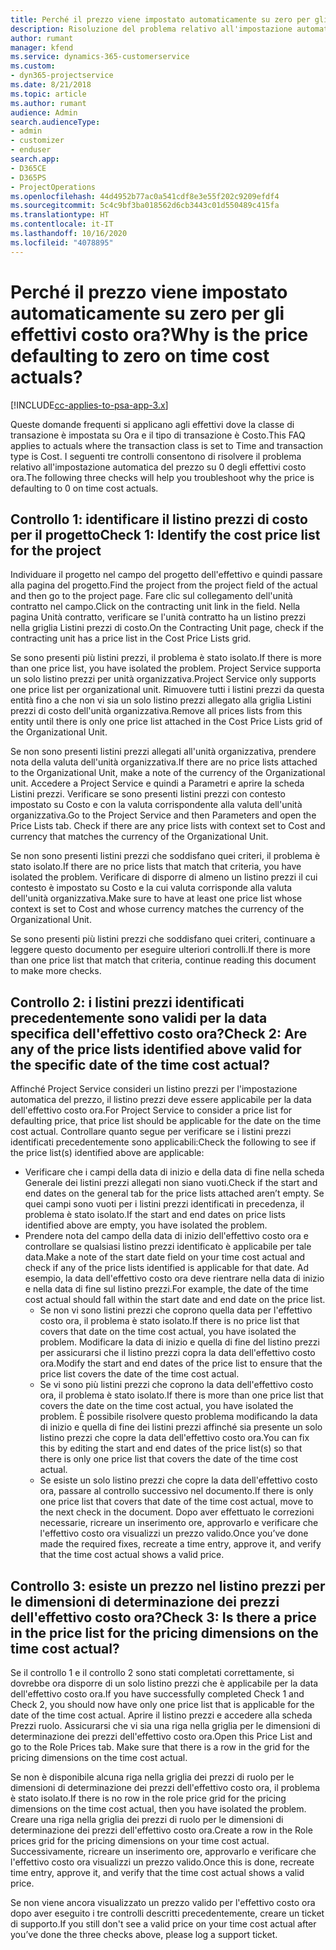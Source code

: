 ```yaml
---
title: Perché il prezzo viene impostato automaticamente su zero per gli effettivi costo ora?
description: Risoluzione del problema relativo all'impostazione automatica su zero del prezzo per gli effettivi costo ora.
author: rumant
manager: kfend
ms.service: dynamics-365-customerservice
ms.custom:
- dyn365-projectservice
ms.date: 8/21/2018
ms.topic: article
ms.author: rumant
audience: Admin
search.audienceType:
- admin
- customizer
- enduser
search.app:
- D365CE
- D365PS
- ProjectOperations
ms.openlocfilehash: 44d4952b77ac0a541cdf8e3e55f202c9209efdf4
ms.sourcegitcommit: 5c4c9bf3ba018562d6cb3443c01d550489c415fa
ms.translationtype: HT
ms.contentlocale: it-IT
ms.lasthandoff: 10/16/2020
ms.locfileid: "4078895"
---
```

# <a name="why-is-the-price-defaulting-to-zero-on-time-cost-actuals"></a><span data-ttu-id="4de94-103">Perché il prezzo viene impostato automaticamente su zero per gli effettivi costo ora?</span><span class="sxs-lookup"><span data-stu-id="4de94-103">Why is the price defaulting to zero on time cost actuals?</span></span>

[!INCLUDE[cc-applies-to-psa-app-3.x](../includes/cc-applies-to-psa-app-3x.md)]

<span data-ttu-id="4de94-104">Queste domande frequenti si applicano agli effettivi dove la classe di transazione è impostata su Ora e il tipo di transazione è Costo.</span><span class="sxs-lookup"><span data-stu-id="4de94-104">This FAQ applies to actuals where the transaction class is set to Time and transaction type is Cost.</span></span> <span data-ttu-id="4de94-105">I seguenti tre controlli consentono di risolvere il problema relativo all'impostazione automatica del prezzo su 0 degli effettivi costo ora.</span><span class="sxs-lookup"><span data-stu-id="4de94-105">The following three checks will help you troubleshoot why the price is defaulting to 0 on time cost actuals.</span></span>
 
## <a name="check-1-identify-the-cost-price-list-for-the-project"></a><span data-ttu-id="4de94-106">Controllo 1: identificare il listino prezzi di costo per il progetto</span><span class="sxs-lookup"><span data-stu-id="4de94-106">Check 1: Identify the cost price list for the project</span></span>

<span data-ttu-id="4de94-107">Individuare il progetto nel campo del progetto dell'effettivo e quindi passare alla pagina del progetto.</span><span class="sxs-lookup"><span data-stu-id="4de94-107">Find the project from the project field of the actual and then go to the project page.</span></span> <span data-ttu-id="4de94-108">Fare clic sul collegamento dell'unità contratto nel campo.</span><span class="sxs-lookup"><span data-stu-id="4de94-108">Click on the contracting unit link in the field.</span></span> <span data-ttu-id="4de94-109">Nella pagina Unità contratto, verificare se l'unità contratto ha un listino prezzi nella griglia Listini prezzi di costo.</span><span class="sxs-lookup"><span data-stu-id="4de94-109">On the Contracting Unit page, check if the contracting unit has a price list in the Cost Price Lists grid.</span></span>

<span data-ttu-id="4de94-110">Se sono presenti più listini prezzi, il problema è stato isolato.</span><span class="sxs-lookup"><span data-stu-id="4de94-110">If there is more than one price list, you have isolated the problem.</span></span> <span data-ttu-id="4de94-111">Project Service supporta un solo listino prezzi per unità organizzativa.</span><span class="sxs-lookup"><span data-stu-id="4de94-111">Project Service only supports one price list per organizational unit.</span></span> <span data-ttu-id="4de94-112">Rimuovere tutti i listini prezzi da questa entità fino a che non vi sia un solo listino prezzi allegato alla griglia Listini prezzi di costo dell'unità organizzativa.</span><span class="sxs-lookup"><span data-stu-id="4de94-112">Remove all prices lists from this entity until there is only one price list attached in the Cost Price Lists grid of the Organizational Unit.</span></span>

<span data-ttu-id="4de94-113">Se non sono presenti listini prezzi allegati all'unità organizzativa, prendere nota della valuta dell'unità organizzativa.</span><span class="sxs-lookup"><span data-stu-id="4de94-113">If there are no price lists attached to the Organizational Unit, make a note of the currency of the Organizational unit.</span></span> <span data-ttu-id="4de94-114">Accedere a Project Service e quindi a Parametri e aprire la scheda Listini prezzi. Verificare se sono presenti listini prezzi con contesto impostato su Costo e con la valuta corrispondente alla valuta dell'unità organizzativa.</span><span class="sxs-lookup"><span data-stu-id="4de94-114">Go to the Project Service and then Parameters and open the Price Lists tab. Check if there are any price lists with context set to Cost and currency that matches the currency of the Organizational Unit.</span></span>
 
<span data-ttu-id="4de94-115">Se non sono presenti listini prezzi che soddisfano quei criteri, il problema è stato isolato.</span><span class="sxs-lookup"><span data-stu-id="4de94-115">If there are no price lists that match that criteria, you have isolated the problem.</span></span> <span data-ttu-id="4de94-116">Verificare di disporre di almeno un listino prezzi il cui contesto è impostato su Costo e la cui valuta corrisponde alla valuta dell'unità organizzativa.</span><span class="sxs-lookup"><span data-stu-id="4de94-116">Make sure to have at least one price list whose context is set to Cost and whose currency matches the currency of the Organizational Unit.</span></span>

<span data-ttu-id="4de94-117">Se sono presenti più listini prezzi che soddisfano quei criteri, continuare a leggere questo documento per eseguire ulteriori controlli.</span><span class="sxs-lookup"><span data-stu-id="4de94-117">If there is more than one price list that match that criteria, continue reading this document to make more checks.</span></span>

## <a name="check-2-are-any-of-the-price-lists-identified-above-valid-for-the-specific-date-of-the-time-cost-actual"></a><span data-ttu-id="4de94-118">Controllo 2: i listini prezzi identificati precedentemente sono validi per la data specifica dell'effettivo costo ora?</span><span class="sxs-lookup"><span data-stu-id="4de94-118">Check 2: Are any of the price lists identified above valid for the specific date of the time cost actual?</span></span>

<span data-ttu-id="4de94-119">Affinché Project Service consideri un listino prezzi per l'impostazione automatica del prezzo, il listino prezzi deve essere applicabile per la data dell'effettivo costo ora.</span><span class="sxs-lookup"><span data-stu-id="4de94-119">For Project Service to consider a price list for defaulting price, that price list should be applicable for the date on the time cost actual.</span></span> <span data-ttu-id="4de94-120">Controllare quanto segue per verificare se i listini prezzi identificati precedentemente sono applicabili:</span><span class="sxs-lookup"><span data-stu-id="4de94-120">Check the following to see if the price list(s) identified above are applicable:</span></span>

- <span data-ttu-id="4de94-121">Verificare che i campi della data di inizio e della data di fine nella scheda Generale dei listini prezzi allegati non siano vuoti.</span><span class="sxs-lookup"><span data-stu-id="4de94-121">Check if the start and end dates on the general tab for the price lists attached aren’t empty.</span></span> <span data-ttu-id="4de94-122">Se quei campi sono vuoti per i listini prezzi identificati in precedenza, il problema è stato isolato.</span><span class="sxs-lookup"><span data-stu-id="4de94-122">If the start and end dates on price lists identified above are empty, you have isolated the problem.</span></span> 
- <span data-ttu-id="4de94-123">Prendere nota del campo della data di inizio dell'effettivo costo ora e controllare se qualsiasi listino prezzi identificato è applicabile per tale data.</span><span class="sxs-lookup"><span data-stu-id="4de94-123">Make a note of the start date field on your time cost actual and check if any of the price lists identified is applicable for that date.</span></span> <span data-ttu-id="4de94-124">Ad esempio, la data dell'effettivo costo ora deve rientrare nella data di inizio e nella data di fine sul listino prezzi.</span><span class="sxs-lookup"><span data-stu-id="4de94-124">For example, the date of the time cost actual should fall within the start date and end date on the price list.</span></span> 
    - <span data-ttu-id="4de94-125">Se non vi sono listini prezzi che coprono quella data per l'effettivo costo ora, il problema è stato isolato.</span><span class="sxs-lookup"><span data-stu-id="4de94-125">If there is no price list that covers that date on the time cost actual, you have isolated the problem.</span></span> <span data-ttu-id="4de94-126">Modificare la data di inizio e quella di fine del listino prezzi per assicurarsi che il listino prezzi copra la data dell'effettivo costo ora.</span><span class="sxs-lookup"><span data-stu-id="4de94-126">Modify the start and end dates of the price list to ensure that the price list covers the date of the time cost actual.</span></span> 
    - <span data-ttu-id="4de94-127">Se vi sono più listini prezzi che coprono la data dell'effettivo costo ora, il problema è stato isolato.</span><span class="sxs-lookup"><span data-stu-id="4de94-127">If there is more than one price list that covers the date on the time cost actual, you have isolated the problem.</span></span> <span data-ttu-id="4de94-128">È possibile risolvere questo problema modificando la data di inizio e quella di fine dei listini prezzi affinché sia presente un solo listino prezzi che copre la data dell'effettivo costo ora.</span><span class="sxs-lookup"><span data-stu-id="4de94-128">You can fix this by editing the start and end dates of the price list(s) so that there is only one price list that covers the date of the time cost actual.</span></span> 
    - <span data-ttu-id="4de94-129">Se esiste un solo listino prezzi che copre la data dell'effettivo costo ora, passare al controllo successivo nel documento.</span><span class="sxs-lookup"><span data-stu-id="4de94-129">If there is only one price list that covers that date of the time cost actual, move to the next check in the document.</span></span>
<span data-ttu-id="4de94-130">Dopo aver effettuato le correzioni necessarie, ricreare un inserimento ore, approvarlo e verificare che l'effettivo costo ora visualizzi un prezzo valido.</span><span class="sxs-lookup"><span data-stu-id="4de94-130">Once you’ve done made the required fixes, recreate a time entry, approve it, and verify that the time cost actual shows a valid price.</span></span>

## <a name="check-3-is-there-a-price-in-the-price-list-for-the-pricing-dimensions-on-the-time-cost-actual"></a><span data-ttu-id="4de94-131">Controllo 3: esiste un prezzo nel listino prezzi per le dimensioni di determinazione dei prezzi dell'effettivo costo ora?</span><span class="sxs-lookup"><span data-stu-id="4de94-131">Check 3: Is there a price in the price list for the pricing dimensions on the time cost actual?</span></span>

<span data-ttu-id="4de94-132">Se il controllo 1 e il controllo 2 sono stati completati correttamente, si dovrebbe ora disporre di un solo listino prezzi che è applicabile per la data dell'effettivo costo ora.</span><span class="sxs-lookup"><span data-stu-id="4de94-132">If you have successfully completed Check 1 and Check 2, you should now have only one price list that is applicable for the date of the time cost actual.</span></span> <span data-ttu-id="4de94-133">Aprire il listino prezzi e accedere alla scheda Prezzi ruolo. Assicurarsi che vi sia una riga nella griglia per le dimensioni di determinazione dei prezzi dell'effettivo costo ora.</span><span class="sxs-lookup"><span data-stu-id="4de94-133">Open this Price List and go to the Role Prices tab. Make sure that there is a row in the grid for the pricing dimensions on the time cost actual.</span></span>

<span data-ttu-id="4de94-134">Se non è disponibile alcuna riga nella griglia dei prezzi di ruolo per le dimensioni di determinazione dei prezzi dell'effettivo costo ora, il problema è stato isolato.</span><span class="sxs-lookup"><span data-stu-id="4de94-134">If there is no row in the role price grid for the pricing dimensions on the time cost actual, then you have isolated the problem.</span></span> <span data-ttu-id="4de94-135">Creare una riga nella griglia dei prezzi di ruolo per le dimensioni di determinazione dei prezzi dell'effettivo costo ora.</span><span class="sxs-lookup"><span data-stu-id="4de94-135">Create a row in the Role prices grid for the pricing dimensions on your time cost actual.</span></span> <span data-ttu-id="4de94-136">Successivamente, ricreare un inserimento ore, approvarlo e verificare che l'effettivo costo ora visualizzi un prezzo valido.</span><span class="sxs-lookup"><span data-stu-id="4de94-136">Once this is done, recreate time entry, approve it, and verify that the time cost actual shows a valid price.</span></span>
 
<span data-ttu-id="4de94-137">Se non viene ancora visualizzato un prezzo valido per l'effettivo costo ora dopo aver eseguito i tre controlli descritti precedentemente, creare un ticket di supporto.</span><span class="sxs-lookup"><span data-stu-id="4de94-137">If you still don't see a valid price on your time cost actual after you’ve done the three checks above, please log a support ticket.</span></span>




